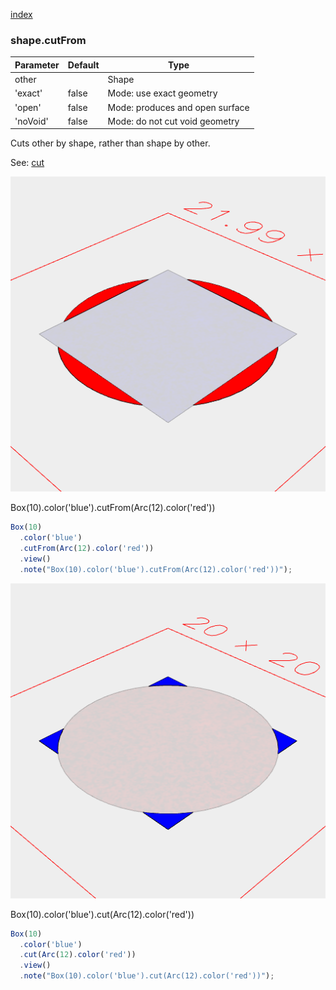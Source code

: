 [index](../../nb/api/index.md)
### shape.cutFrom
Parameter|Default|Type
---|---|---
other||Shape
'exact'|false|Mode: use exact geometry
'open'|false|Mode: produces and open surface
'noVoid'|false|Mode: do not cut void geometry

Cuts other by shape, rather than shape by other.

See: [cut](../../nb/api/cut.md)

![Image](cutFrom.md.$2.png)

Box(10).color('blue').cutFrom(Arc(12).color('red'))

```JavaScript
Box(10)
  .color('blue')
  .cutFrom(Arc(12).color('red'))
  .view()
  .note("Box(10).color('blue').cutFrom(Arc(12).color('red'))");
```

![Image](cutFrom.md.$3.png)

Box(10).color('blue').cut(Arc(12).color('red'))

```JavaScript
Box(10)
  .color('blue')
  .cut(Arc(12).color('red'))
  .view()
  .note("Box(10).color('blue').cut(Arc(12).color('red'))");
```
